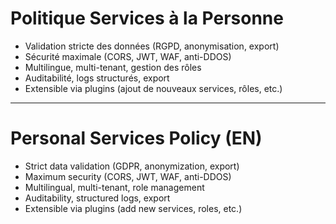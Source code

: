 # Politique Services à la Personne

- Validation stricte des données (RGPD, anonymisation, export)
- Sécurité maximale (CORS, JWT, WAF, anti-DDOS)
- Multilingue, multi-tenant, gestion des rôles
- Auditabilité, logs structurés, export
- Extensible via plugins (ajout de nouveaux services, rôles, etc.)

---

# Personal Services Policy (EN)

- Strict data validation (GDPR, anonymization, export)
- Maximum security (CORS, JWT, WAF, anti-DDOS)
- Multilingual, multi-tenant, role management
- Auditability, structured logs, export
- Extensible via plugins (add new services, roles, etc.)
